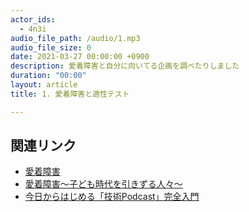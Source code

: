 ```yaml
---
actor_ids:
  - 4n3i
audio_file_path: /audio/1.mp3
audio_file_size: 0
date: 2021-03-27 00:00:00 +0900
description: 愛着障害と自分に向いてる企画を調べたりしました
duration: "00:00"
layout: article
title: 1. 愛着障害と適性テスト

---
```


## 関連リンク

- [愛着障害](https://ja.wikipedia.org/wiki/%E6%84%9B%E7%9D%80%E9%9A%9C%E5%AE%B3)
- [愛着障害～子ども時代を引きずる人々～](https://www.amazon.co.jp/%E6%84%9B%E7%9D%80%E9%9A%9C%E5%AE%B3%EF%BD%9E%E5%AD%90%E3%81%A9%E3%82%82%E6%99%82%E4%BB%A3%E3%82%92%E5%BC%95%E3%81%8D%E3%81%9A%E3%82%8B%E4%BA%BA%E3%80%85%EF%BD%9E-%E5%85%89%E6%96%87%E7%A4%BE%E6%96%B0%E6%9B%B8-%E5%B2%A1%E7%94%B0-%E5%B0%8A%E5%8F%B8-ebook/dp/B009KZ435E#:~:text=%2B-,%E6%84%9B%E7%9D%80%E9%9A%9C%E5%AE%B3%EF%BD%9E%E5%AD%90%E3%81%A9%E3%82%82%E6%99%82%E4%BB%A3%E3%82%92,%EF%BD%9E%20(%E5%85%89%E6%96%87%E7%A4%BE%E6%96%B0%E6%9B%B8)%20Kindle%E7%89%88&text=%E3%80%8C%E4%BA%BA%E3%81%AB%E6%B0%97%E3%82%92%E3%81%A4%E3%81%8B%E3%81%84,%E5%95%8F%E9%A1%8C%E3%81%8C%E3%81%B2%E3%81%9D%E3%82%93%E3%81%A7%E3%81%84%E3%82%8B%EF%BC%81)
- [今日からはじめる「技術Podcast」完全入門](https://www.amazon.co.jp/%E4%BB%8A%E6%97%A5%E3%81%8B%E3%82%89%E3%81%AF%E3%81%98%E3%82%81%E3%82%8B%E3%80%8C%E6%8A%80%E8%A1%93Podcast%E3%80%8D%E5%AE%8C%E5%85%A8%E5%85%A5%E9%96%80-%E6%8A%80%E8%A1%93%E6%9B%B8%E5%85%B8%E3%82%B7%E3%83%AA%E3%83%BC%E3%82%BA%EF%BC%88NextPublishing%EF%BC%89-itopoid/dp/4844398466)

